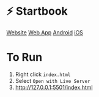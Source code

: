 # ⚡ Startbook

[Website](https://startbook.co.uk/)
[Web App](https://startbook.app/)
[Android](https://android.startbook.app)
[iOS](https://ios.startbook.app/)

# To Run

1. Right click `index.html`
2. Select `Open with Live Server`
3. http://127.0.0.1:5501/index.html
